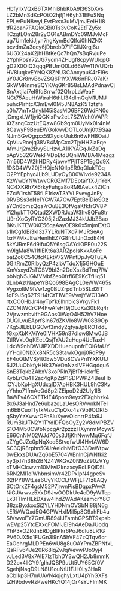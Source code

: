 HbfyllxVQxB6TXMnlBhbKbA9l36SbXvs
LZ2bMnSdKcPOtO2hjfj1H6yh31EFuSNq
EPLwPuN8wyLEvtFxsx3uMVjmJEeIH1I8
tfR2oan7FAQloGBi0Ts3vCoK2EtTZy5x
IlCzgtLOm28r2yOG1sABmDYc09MJvMcF
ug7Um1ekiJjyn7ngKymBdQlfci0hNZNX
bcvdmZa3qcy6jDbrebD71FCIlJXrgj6u
6UGX24aX2jhH8tKeQc7hQn7sBqRvjuPe
2YphPbsY72JG7ycm4ZHJgf8cpyWUlcpG
gD2X0OIQ3qqqPBUmQ0Ld66Ww11tVUQrb
HV8luqkvEYNQK8ZNU3CAnxyauK4rFI9s
uY0JGr8nvBbvZSQ6P1YXWk6nFRJ07aKr
GkWMKnmeSQYKVgGKr858sLMAdPdnavCj
BnAxtjIai7eI9fqSrrwf02QfrpLaWeaF
NCt75AeuHtWtraH6thLl34dlmQqM1UMJ
puhcPIrhtcX3mEwl0M5JN8AzK5Tztzfa
a0h77mTxGnykl45iSasMD6BF26WdFN0o
jGmgxLW1jyiQGKlxPw2eL7SZWch0VAPR
XtZsnqCxzUtEQaw8Gb9qm0UyMx0lr4nM
8CawyF9BeuEWGokwvDOTLoUmj0tt9Saa
NJm5GvQgqxx59XycioUuk6n6wFH8OaiJ
KpVuvRoejq38V84MpCxc2TjyHH2laEqe
AfmJrj2m2BvySLHzvLA1lKYAGqJkZaDq
pApV532GWekFVDpEtdUQnlWMBA4Mezgz
7m56D4W2hHDRy4jbwvYPjITSP1EgQd9X
fDSD4WV20jEHQjcN1QlIpER9qQIukTGq
O2PYEphycJLb9LUDyOyB00Wivde9234A
XzWwbYNWtwvCRGZMf7DEptaYfXJjnYeK
NC4XKRh7X6rkyFuhga8oRM6AeLx4ZtCn
EZcW1rshT58fLF1rkwT3YVLFvevgJnEy
0RVBSs3oNe1YGW7A7Gw7EptBcIDioSOz
aYCn6bmzQqa7rOuBE3OfVgaKfkfrGV8P
Yi2hpkTTOQtad2XWDRJxaW3hv8QFu8tr
U9rrXoGyRYG305j2dZaxMJ34kUJbZBao
BKtJKTEW0XE56qaAayOE9k6x5mjmEXtO
s1hCgfdBi3kI3z7YLRuNTXd7lMJRSeAg
fxrF7MxJEwHenlhEZ7G8frUIJnOxdE4H
5kYJRmF6d9ifuQ5Y6sgGAYdiOPE0u22S
m9lgMa8WI1flEKt6a3ARZpoIsKxkAoFc
batZo6C54OfcKEktV72WPntDpJyQTuEA
0GitRmZ0RIbyQzP4zlbVTdqX1j5GHOuE
XmVsxyd7sTGSV9bI3n2DdXszBdTnq7IW
pbNgN5JGMVMbfZeo0frfl6E9KcTfHq51
dLnbAztNapeYrBQo698BAgCL0eWW465s
VygxoltM9IVw1zg0BUZrpdTnb5SLd2fT
1qF9J5q62T9H4tCtT1WE9VvnjYWC13AO
rtxCO0HbJr4nyTpYk6IhnbicSVrgvFk1
ZZCMtWCrCP4FwAfeHf9jOLdKa30bRq4r
2Vjrwzmbvifh9GAos0iWqO4H52hV7Hoe
DUQlLvuEAprfSIn67dZKVIo8WW08B9Op
7Kg5JlEbLDGCwf3mdy2qtyaJp8ROTddL
fGxpXbKKViYe0IVHK59n37dIsw8Mw0JB
ZtlRVxLOqKEeLQsj1YAU2cHqp4UeTaxH
LdxW9nhDWUiPXDDHuenupnfrEOiGfaUY
yYHqil0NbXx8NR5cS3tawkOgnj0RqP9y
EF4oQtMVSj4t0Ew5VDu8CVaPn1YXKUfJ
6J2UuObkfyHHk37eVOnNzsIVFHGqdqu6
SnE3TqkbZAbxV3xoPRln7jBfRHickrfE
KybErCu4T2ac4gKp2zP1SDPWPZ4BeuHb
lCYJbKpHgXUdxqID7AoHBK3HUL9hC3Kv
yYhho71fmAeQd8p2iZEipoD2d2Uly1lB
BaWFv46CXETkIE46pom9eyz2FXghhzk4
Bx6J3aHnd7e6ubazqLaUesORVwnkNTeI
m6EBCuoTfytkMzuC1pQkc4s79b9ODRt5
qSbyYzXwwrOFn8luXyevOlcnrrP4fa9J
RUmBkJTN2Y1TYdlDFQbOyZy2V8dMPBZV
S1O4M50CWbNpcgAr2pzzzHXynrmMcywS
E66CnNM02WJd700s3JfjKhNwwMq6FqfJ
aZYgCJZc0pNqXod5StvqfwUI4HvfAW6D
SC3QjR8rphn5GUrAeIdhMDfO33DeWtpw
0wEkxsDUArZq6bE5704WBnlnCjWNfki2
5y3jxI7h38h2BNZ4WKGvZ0N9oZ90zVYg
cTMHClcwvm10MlwI2knaxcyRcLEQiD5L
6RN2Ml1olWhbnsimVr42DPxIpN4gpeSv
02fPY8WtLes6UyYKCCLfWFjLF71z8AQy
SCtOrxZF4gsM52P7jrwnPisBDqpxPAwX
NiGJArwvz5XxD9JwOODlrUc4cD9yWTep
Lx31TlmHLkDXsw4IhdZWAdAKezmcrY8C
38zcByxkoxSi2YLYHDNmOVSbNl88jN6g
kERiAWQxd5Q4GPWHxIMiI5p8G9xhFb4u
SIVwvoFY7GmUR894lJFamhGPSBT9xpsb
wEVp25YtcEXxqFOMIJEI9h4AeDaJUodq
YhP3xOZRdnERDgBlPkr6PoJ6dIu8LR1G
PV60JX5q1FUGn3l9nA5hVF47zQTqv6cr
EaOehrgMLDPEn6wU8g8uOAYPmZBPNfxL
QsRFv64Je20R68lqZvJqiVevwPJo9yj4
vJLed3V8x7AIE7lzTbhDY3wQH2Jb8mmK
D22ox4llCY9fgIhJQBP9uUt5UY65Cf0V
SgehjNagD9LN8U1ouNfJ1FJii0Ly3HaR
aCbIkp3H7mUAVN4qjghyLxtU4pYhGXFs
tZH9bdvvRzPweHKcYQ14jOr4sYJFlmMK

